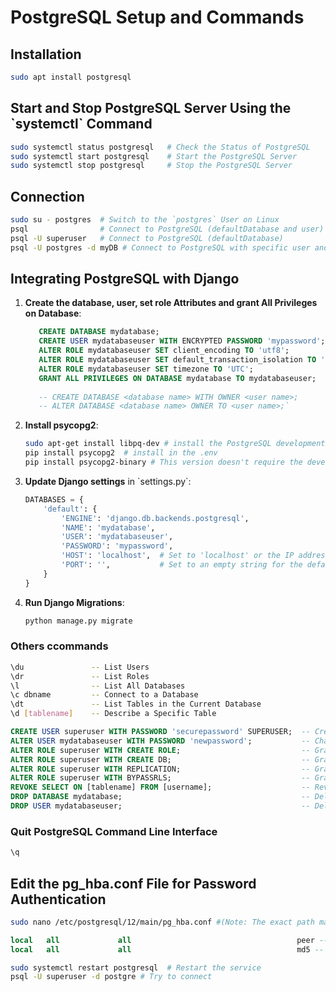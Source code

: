 
# PostgreSQL Setup and Commands

## Installation
```bash
sudo apt install postgresql
```

## Start and Stop PostgreSQL Server Using the \`systemctl\` Command
```bash
sudo systemctl status postgresql   # Check the Status of PostgreSQL
sudo systemctl start postgresql    # Start the PostgreSQL Server
sudo systemctl stop postgresql     # Stop the PostgreSQL Server
```

## Connection
```bash
sudo su - postgres  # Switch to the `postgres` User on Linux
psql                # Connect to PostgreSQL (defaultDatabase and user)
psql -U superuser   # Connect to PostgreSQL (defaultDatabase)
psql -U postgres -d myDB # Connect to PostgreSQL with specific user and dataBase 
```

## Integrating PostgreSQL with Django

1. **Create the database, user, set role Attributes and grant All Privileges on Database**:
   ```sql
      CREATE DATABASE mydatabase;                                                           -- Create a new Database.
      CREATE USER mydatabaseuser WITH ENCRYPTED PASSWORD 'mypassword';                      -- Create a User with Encrypted Password
      ALTER ROLE mydatabaseuser SET client_encoding TO 'utf8';                              -- Set the client encoding to 'utf8' for the user
      ALTER ROLE mydatabaseuser SET default_transaction_isolation TO 'read committed';      -- Set default transaction isolation
      ALTER ROLE mydatabaseuser SET timezone TO 'UTC';                                      -- Set the timezone to 'UTC' for the user
      GRANT ALL PRIVILEGES ON DATABASE mydatabase TO mydatabaseuser;                        -- Grant All Privileges on Database
      
      -- CREATE DATABASE <database name> WITH OWNER <user name>; 
      -- ALTER DATABASE <database name> OWNER TO <user name>;`
   ```

2. **Install psycopg2**:
   ```bash
   sudo apt-get install libpq-dev # install the PostgreSQL development libraries on the system
   pip install psycopg2  # install in the .env 
   pip install psycopg2-binary # This version doesn't require the development libraries 
   ```

3. **Update Django settings** in \`settings.py\`:
   ```python
   DATABASES = {
       'default': {
           'ENGINE': 'django.db.backends.postgresql',
           'NAME': 'mydatabase',
           'USER': 'mydatabaseuser',
           'PASSWORD': 'mypassword',
           'HOST': 'localhost',  # Set to 'localhost' or the IP address of your database server
           'PORT': '',           # Set to an empty string for the default port
       }
   }
   ```

4. **Run Django Migrations**:
   ```bash
   python manage.py migrate
   ```

### Others ccommands 
```sh
\du               -- List Users
\dr               -- List Roles
\l                -- List All Databases
\c dbname         -- Connect to a Database
\dt               -- List Tables in the Current Database
\d [tablename]    -- Describe a Specific Table
```

```sql
CREATE USER superuser WITH PASSWORD 'securepassword' SUPERUSER;  -- Create superuser with password
ALTER USER mydatabaseuser WITH PASSWORD 'newpassword';           -- Change password for an existing user
ALTER ROLE superuser WITH CREATE ROLE;                           -- Grant ability to create roles
ALTER ROLE superuser WITH CREATE DB;                             -- Grant ability to create databases
ALTER ROLE superuser WITH REPLICATION;                           -- Grant replication rights
ALTER ROLE superuser WITH BYPASSRLS;                             -- Grant ability to bypass Row Level Security
REVOKE SELECT ON [tablename] FROM [username];                    -- Revoke Privileges
DROP DATABASE mydatabase;                                        -- Delete a database
DROP USER mydatabaseuser;                                        -- Delete a user
```

### Quit PostgreSQL Command Line Interface
```sh
\q
```
## Edit the pg_hba.conf File for Password Authentication

```bash
sudo nano /etc/postgresql/12/main/pg_hba.conf #(Note: The exact path may vary depending on the PostgreSQL version installed, e.g., 12 or 13.)
```
```sql
local   all             all                                     peer -- Find the local line for authentication and the peer method is the default and is the cause of the error you're seeing.
local   all             all                                     md5 -- Change peer to md5: Modify that line to use password authentication (md5), which will allow the superuser role to connect using a password:
```
```bash
sudo systemctl restart postgresql  # Restart the service
psql -U superuser -d postgre # Try to connect 
```
        